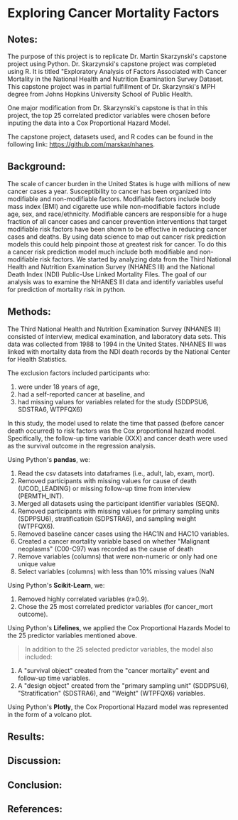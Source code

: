 
# Exploring Cancer Mortality Factors

## Notes: 
The purpose of this project is to replicate Dr. Martin Skarzynski's capstone project using Python. Dr. Skarzynski's capstone project was completed using R. It is titled "Exploratory Analysis of Factors Associated with Cancer Mortality in the National Health and Nutrition Examination Survey Dataset. This capstone project was in partial fulfillment of Dr. Skarzynski's MPH degree from Johns Hopkins University School of Public Health. 

One major modification from Dr. Skarzynski's capstone is that in this project, the top 25 correlated predictor variables were chosen before inputing the data into a Cox Proportional Hazard Model. 

The capstone project, datasets used, and R codes can be found in the following link: https://github.com/marskar/nhanes. 

## Background:
The scale of cancer burden in the United States is huge with millions of new cancer cases a year. Susceptibility to cancer has been organized into modifiable and non-modifiable factors. Modifiable factors include body mass index (BMI) and cigarette use while non-modifiable factors include age, sex, and race/ethnicity. Modifiable cancers are responsible for a huge fraction of all cancer cases and cancer prevention interventions that target modifiable risk factors have been shown to be effective in reducing cancer cases and deaths. By using data science to map out cancer risk prediction models this could help pinpoint those at greatest risk for cancer. To do this a cancer risk prediction model much include both modifiable and non-modifiable risk factors. We started by analyzing data from the Third National Health and Nutrition Examination Survey (NHANES III) and the National Death Index (NDI) Public-Use Linked Mortality Files. The goal of our analysis was to examine the NHANES III data and identify variables useful for prediction of mortality risk in python. 

## Methods:
The Third National Health and Nutrition Examination Survey (NHANES III) consisted of interview, medical examination, and laboratory data sets. This data was collected from 1988 to 1994 in the United States. NHANES III was linked with mortality data from the NDI death records by the National Center for Health Statistics. 

The exclusion factors included participants who: 
1. were under 18 years of age, 
2. had a self-reported cancer at baseline, and 
3. had missing values for variables related for the study (SDDPSU6, SDSTRA6, WTPFQX6)

In this study, the model used to relate the time that passed (before cancer death occurred) to risk factors was the Cox proportional hazard model. Specifically, the follow-up time variable (XXX) and cancer death were used as the survival outcome in the regression analysis. 

Using Python's **pandas**, we: 
1. Read the csv datasets into dataframes (i.e., adult, lab, exam, mort).
2. Removed participants with missing values for cause of death (UCOD_LEADING) or missing follow-up time from interview (PERMTH_INT).
3. Merged all datasets using the participant identifier variables (SEQN).
4. Removed participants with missing values for primary sampling units (SDPPSU6), stratificatioin (SDPSTRA6), and sampling weight (WTPFQX6).
5. Removed baseline cancer cases using the HAC1N and HAC1O variables.
6. Created a cancer mortality variable based on whether "Malignant neoplasms" (C00-C97) was recorded as the cause of death
7. Remove variables (columns) that were non-numeric or only had one unique value 
8. Select variables (columns) with less than 10% missing values (NaN

Using Python's **Scikit-Learn**, we:
1. Removed highly correlated variables (r≥0.9).
2. Chose the 25 most correlated predictor variables (for cancer_mort outcome).  

Using Python's **Lifelines**, we applied the Cox Proportional Hazards Model to the 25 predictor variables mentioned above. 
> In addition to the 25 selected predictor variables, the model also included:
1. A "survival object" created from the "cancer mortality" event and follow-up time variables.
2. A "design object" created from the "primary sampling unit" (SDDPSU6), "Stratification" (SDSTRA6), and "Weight" (WTPFQX6) variables. 

Using Python's **Plotly**, the Cox Proportional Hazard model was represented in the form of a volcano plot. 

## Results:
## Discussion:
## Conclusion: 
## References: 
